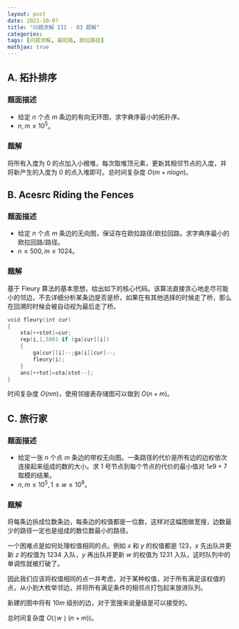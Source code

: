 ```yaml
---
layout: post
date: 2021-10-07
title: "问题求解 III - 03 题解"
categories:
tags: [问题求解, 最短路, 欧拉路径]
mathjax: true
---
```


## A. 拓扑排序

### 题面描述

* 给定 $n$ 个点 $m$ 条边的有向无环图，求字典序最小的拓扑序。
* $n,m\leq 10^5$。

<!-- more -->

### 题解

将所有入度为 0 的点加入小根堆，每次取堆顶元素，更新其相邻节点的入度，并将新产生的入度为 0 的点入堆即可。总时间复杂度 $O(m+nlogn)$。

## B. Acesrc Riding the Fences

### 题面描述

* 给定 $n$ 个点 $m$ 条边的无向图，保证存在欧拉路径/欧拉回路。求字典序最小的欧拉回路/路径。
* $n\leq 500,m\leq 1024$。

### 题解

基于 Fleury 算法的基本思想，给出如下的核心代码。该算法直接贪心地走尽可能小的邻边，不去详细分析某条边是否是桥，如果在有其他选择的时候走了桥，那么在回溯的时候会被自动视为最后走了桥。

```c++
void fleury(int cur)
{
    sta[++stot]=cur;
    rep(i,1,500) if (ga[cur][i])
    {
        ga[cur][i]--;ga[i][cur]--;
        fleury(i);
    }
    ans[++tot]=sta[stot--];
}
```

时间复杂度 $O(nm)$，使用邻接表存储图可以做到 $O(n+m)$。

## C. 旅行家

### 题面描述

* 给定一张 $n$ 个点 $m$ 条边的带权无向图。一条路径的代价是所有边的边权依次连接起来组成的数的大小。求 1 号节点到每个节点的代价的最小值对 $1e9+7$ 取模的结果。
* $n,m\leq 10^5,1\leq w\leq 10^9$。

### 题解

将每条边拆成位数条边，每条边的权值都是一位数，这样对这幅图做宽搜，边数最少的路径一定也是组成的数位数最小的路径。

一个困难点是如何处理权值相同的点。例如 $x$ 和 $y$ 的权值都是 123，$x$ 先出队并更新 $z$ 的权值为 1234 入队，$y$ 再出队并更新 $w$ 的权值为 1231 入队，这时队列中的单调性就被打破了。

因此我们应该将权值相同的点一并考虑，对于某种权值，对于所有满足该权值的点，从小到大枚举邻边，并将所有满足条件的相邻点打包起来放进队列。

新建的图中将有 $10m$ 级别的边，对于宽搜来说量级是可以接受的。

总时间复杂度 $O(\mid w\mid (n+m))$。